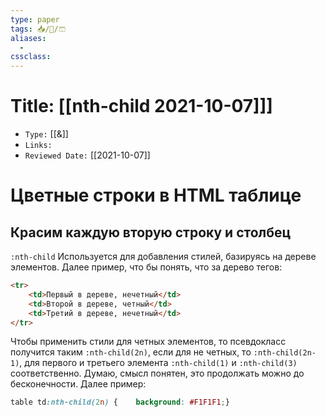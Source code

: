 ```yaml
---
type: paper
tags: 📥️/📜️/🩳
aliases:
  - 
cssclass: 
---
```




# Title: **[[nth-child 2021-10-07]]]**
- `Type:` [[&]]
- `Links:`
- `Reviewed Date:` [[2021-10-07]]

 

# Цветные строки в HTML таблице

## Красим каждую вторую строку и столбец

`:nth-child` Используется для добавления стилей, базируясь на дереве элементов. Далее пример, что бы понять, что за дерево тегов:

```html
<tr>    
	<td>Первый в дереве, нечетный</td> 
	<td>Второй в дереве, четный</td>  
	<td>Третий в дереве, нечетный</td>
</tr>
```

Чтобы применить стили для четных элементов, то псевдокласс получится таким `:nth-child(2n)`, если для не четных, то `:nth-child(2n-1)`, для первого и третьего элемента `:nth-child(1)` и `:nth-child(3)` соответственно. Думаю, смысл понятен, это продолжать можно до бесконечности. Далее пример:

```css
table td:nth-child(2n) {    background: #F1F1F1;}
```